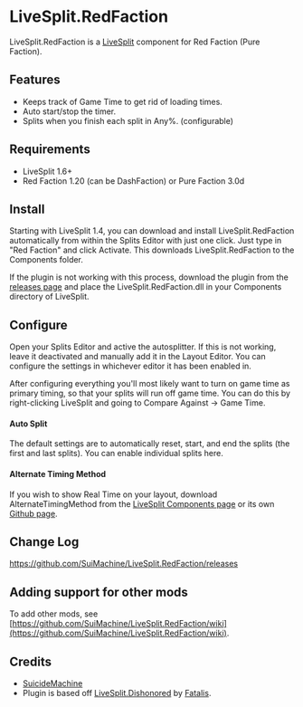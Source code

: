 ﻿LiveSplit.RedFaction
=====================

LiveSplit.RedFaction is a [LiveSplit](http://livesplit.org/) component for Red Faction (Pure Faction).

Features
--------
  * Keeps track of Game Time to get rid of loading times.
  * Auto start/stop the timer.
  * Splits when you finish each split in Any%. (configurable)
  
Requirements
-------
* LiveSplit 1.6+
* Red Faction 1.20 (can be DashFaction) or Pure Faction 3.0d

Install
-------
Starting with LiveSplit 1.4, you can download and install LiveSplit.RedFaction automatically from within the Splits Editor with just one click. Just type in "Red Faction" and click Activate. This downloads LiveSplit.RedFaction to the Components folder.

If the plugin is not working with this process, download the plugin from the [releases page](https://github.com/SuiMachine/LiveSplit.RedFaction/releases) and place the LiveSplit.RedFaction.dll in your Components directory of LiveSplit.

Configure
---------
Open your Splits Editor and active the autosplitter. If this is not working, leave it deactivated and manually add it in the Layout Editor. You can configure the settings in whichever editor it has been enabled in.

After configuring everything you'll most likely want to turn on game time as primary timing, so that your splits will run off game time. You can do this by right-clicking LiveSplit and going to Compare Against -> Game Time.

#### Auto Split
The default settings are to automatically reset, start, and end the splits (the first and last splits). You can enable individual splits here.

#### Alternate Timing Method
If you wish to show Real Time on your layout, download AlternateTimingMethod from the [LiveSplit Components page](http://livesplit.org/components/) or its own [Github page](https://github.com/Dalet/LiveSplit.AlternateTimingMethod/releases).

Change Log
----------
https://github.com/SuiMachine/LiveSplit.RedFaction/releases

Adding support for other mods
----------
To add other mods, see [https://github.com/SuiMachine/LiveSplit.RedFaction/wiki](https://github.com/SuiMachine/LiveSplit.RedFaction/wiki).

Credits
-------
  * [SuicideMachine](http://twitch.tv/suimachine)
  * Plugin is based off [LiveSplit.Dishonored](https://github.com/fatalis/LiveSplit.Dishonored) by [Fatalis](http://twitch.tv/fatalis_).

